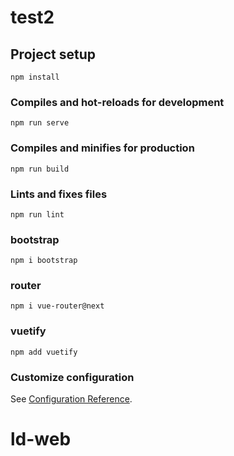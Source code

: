 # test2

## Project setup
```
npm install
```

### Compiles and hot-reloads for development
```
npm run serve
```

### Compiles and minifies for production
```
npm run build
```

### Lints and fixes files
```
npm run lint
```

### bootstrap
```
npm i bootstrap
```

### router
```
npm i vue-router@next
```

### vuetify
```
npm add vuetify
```

### Customize configuration
See [Configuration Reference](https://cli.vuejs.org/config/).
# ld-web
